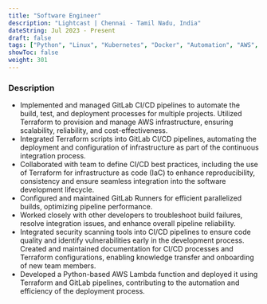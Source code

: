 ```yaml
---
title: "Software Engineer"
description: "Lightcast | Chennai - Tamil Nadu, India"
dateString: Jul 2023 - Present
draft: false
tags: ["Python", "Linux", "Kubernetes", "Docker", "Automation", "AWS", "CI/CD", "C/C++", "GitLab", "Terraform"]
showToc: false
weight: 301
--- 
```


### Description

- Implemented and managed GitLab CI/CD pipelines to automate the build, test, and deployment processes for multiple projects. Utilized Terraform to provision and manage AWS infrastructure, ensuring scalability, reliability, and cost-effectiveness.
- Integrated Terraform scripts into GitLab CI/CD pipelines, automating the deployment and configuration of infrastructure as part of the continuous integration process. 
- Collaborated with team to define CI/CD best practices, including the use of Terraform for infrastructure as code (IaC) to enhance reproducibility, consistency and ensure seamless
integration into the software development lifecycle.
- Configured and maintained GitLab Runners for efficient parallelized builds, optimizing pipeline
performance. 
- Worked closely with other developers to troubleshoot build failures, resolve integration issues, and enhance overall pipeline reliability.
- Integrated security scanning tools into CI/CD pipelines to ensure code quality and identify vulnerabilities early in the development process. Created and maintained documentation for CI/CD processes and Terraform configurations, enabling knowledge transfer and onboarding of new team members. 
- Developed a Python-based AWS Lambda function and deployed it using Terraform and GitLab pipelines, contributing to the automation and efficiency of the deployment process.
